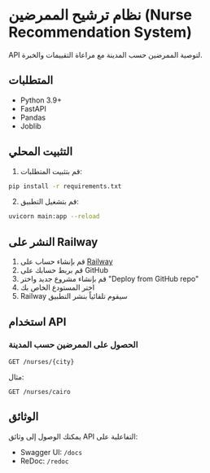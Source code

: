 # نظام ترشيح الممرضين (Nurse Recommendation System)

API لتوصية الممرضين حسب المدينة مع مراعاة التقييمات والخبرة.

## المتطلبات

- Python 3.9+
- FastAPI
- Pandas
- Joblib

## التثبيت المحلي

1. قم بتثبيت المتطلبات:
```bash
pip install -r requirements.txt
```

2. قم بتشغيل التطبيق:
```bash
uvicorn main:app --reload
```

## النشر على Railway

1. قم بإنشاء حساب على [Railway](https://railway.app/)
2. قم بربط حسابك على GitHub
3. قم بإنشاء مشروع جديد واختر "Deploy from GitHub repo"
4. اختر المستودع الخاص بك
5. Railway سيقوم تلقائياً بنشر التطبيق

## استخدام API

### الحصول على الممرضين حسب المدينة
```
GET /nurses/{city}
```

مثال:
```
GET /nurses/cairo
```

## الوثائق

يمكنك الوصول إلى وثائق API التفاعلية على:
- Swagger UI: `/docs`
- ReDoc: `/redoc` 